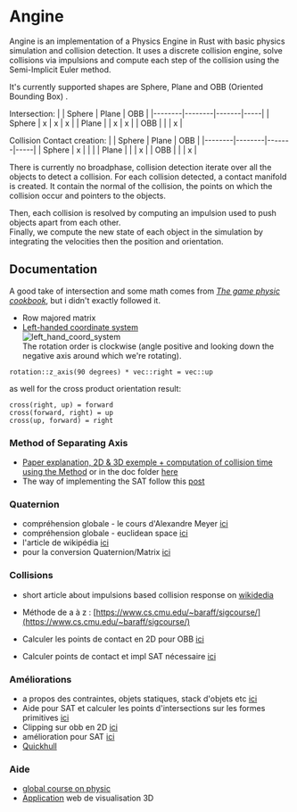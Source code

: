 # Angine
Angine is an implementation of a Physics Engine in Rust with basic physics simulation and collision detection.
It uses a discrete collision engine, solve collisions via impulsions and compute each step of the collision using the Semi-Implicit Euler method.

It's currently supported shapes are Sphere, Plane and OBB (Oriented Bounding Box) .

Intersection:
|        | Sphere | Plane | OBB |
|--------|--------|-------|-----|
| Sphere |   x    |   x   |  x  |
| Plane  |        |   x   |  x  |
| OBB    |        |       |  x  |

  
Collision Contact creation:
|        | Sphere | Plane | OBB |
|--------|--------|-------|-----|
| Sphere |   x    |       |     |
| Plane  |        |       |  x  |
| OBB    |        |       |  x  |


There is currently no broadphase, collision detection iterate over all the objects to detect a collision.
For each collision detected, a contact manifold is created. It contain the normal of the collision, the points on which the collision occur and pointers to the objects.

Then, each collision is resolved by computing an impulsion used to push objects apart from each other.  
Finally, we compute the new state of each object in the simulation by integrating the velocities then the position and orientation.

## Documentation 
A good take of intersection and some math comes from [*The game physic cookbook*](https://gamephysicscookbook.com/), but i didn't exactly followed it.

- Row majored matrix
- [Left-handed coordinate system](https://www.evl.uic.edu/ralph/508S98/coordinates.html)  
![left_hand_coord_system](https://user-images.githubusercontent.com/29271028/159712557-554fbb55-8b8e-41b9-852a-567de70e4713.png)  
The rotation order is clockwise (angle positive and looking down the negative axis around which we're rotating).
```
rotation::z_axis(90 degrees) * vec::right = vec::up
```
as well for the cross product orientation result:
```
cross(right, up) = forward
cross(forward, right) = up
cross(up, forward) = right
```
### Method of Separating Axis 
- [Paper explanation, 2D & 3D exemple + computation of collision time using the Method](https://www.geometrictools.com/Documentation/MethodOfSeparatingAxes.pdf) or in the doc folder [here](doc/MethodOfSeparatingAxes.pdf)
- The way of implementing the SAT follow this [post](https://dyn4j.org/2010/01/sat/#sat-projshape)

### Quaternion

- compréhension globale - le cours d'Alexandre Meyer [ici](https://perso.liris.cnrs.fr/alexandre.meyer/teaching/master_charanim/aPDF_COURS_M2/M2_1b_Quaternions)
- compréhension globale - euclidean space [ici](https://www.euclideanspace.com/maths/algebra/realNormedAlgebra/quaternions/transforms/index.htm)
- l'article de wikipédia [ici](https://en.wikipedia.org/wiki/Conversion_between_quaternions_and_Euler_angles)
- pour la conversion Quaternion/Matrix [ici](https://www.euclideanspace.com/maths/geometry/rotations/conversions/quaternionToMatrix/index.htm)



### Collisions
- short article about impulsions based collision response on [wikidedia](https://en.wikipedia.org/wiki/Collision_response)
- Méthode de a à z : [https://www.cs.cmu.edu/~baraff/sigcourse/](https://www.cs.cmu.edu/~baraff/sigcourse/)

- Calculer les points de contact en 2D pour OBB [ici](https://dyn4j.org/2011/11/contact-points-using-clipping/#cpg-alt)
- Calculer points de contact et impl SAT nécessaire [ici](https://steamcdn-a.akamaihd.net/apps/valve/2015/DirkGregorius_Contacts.pdf)
  
### Améliorations

- a propos des contraintes, objets statiques, stack d'objets etc [ici](https://www.gdcvault.com/play/1020603/Physics-for-Game-Programmers-Understanding)
- Aide pour SAT et calculer les points d'intersections sur les formes primitives [ici](https://steamcdn-a.akamaihd.net/apps/valve/2015/DirkGregorius_Contacts.pdf)
- Clipping sur obb en 2D [ici](https://dyn4j.org/2011/11/contact-points-using-clipping/#cpg-alt)
- amélioration pour SAT [ici](https://www.gdcvault.com/play/1017646/Physics-for-Game-Programmers-The)
- [Quickhull](https://steamcdn-a.akamaihd.net/apps/valve/2014/DirkGregorius_ImplementingQuickHull.pdf)

### Aide
- [global course on physic](https://physics.info/)
- [Application](https://sumo.app/3d/?lang=en) web de visualisation 3D

